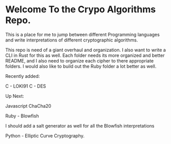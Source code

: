 # Welcome To the Crypo Algorithms Repo.

This is a place for me to jump between different Programming languages and write interpretations of different cryptographic algorithms. 

This repo is need of a giant overhaul and organization. I also want to write a CLI in Rust for this as well. Each folder needs its more organized and better README, and I also need to organize each cipher to there appropriate folders. I would also like to build out the Ruby folder a lot better as well.  

Recently added:

C - LOKI91
C - DES

Up Next:

Javascript ChaCha20

Ruby - Blowfish

I should add a salt generator as well for all the Blowfish interpretations

Python - Elliptic Curve Cryptography.
